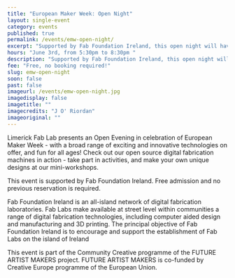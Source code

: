 ```yaml
---
title: "European Maker Week: Open Night"
layout: single-event
category: events
published: true
permalink: /events/emw-open-night/
excerpt: "Supported by Fab Foundation Ireland, this open night will have tutorials and activities on 3D printing, laser cutting, and much more"
hours: "June 3rd, from 5:30pm to 8:30pm "
description: "Supported by Fab Foundation Ireland, this open night will have tutorials and activities on 3D printing, laser cutting, and much more"
fee: "Free, no booking required!"
slug: emw-open-night
soon: false
past: false
imageurl: /events/emw-open-night.jpg
imagedisplay: false
imagetitle: ""
imagecredits: "J O' Riordan"
imageoriginal: ""
---
```


Limerick Fab Lab presents an Open Evening in celebration of European Maker Week - with a broad range of exciting and innovative technologies on offer, and fun for all ages! Check out our open source digital fabrication machines in action - take part in activities, and make your own unique designs at our mini-workshops.

This event is supported by Fab Foundation Ireland. Free admission and no previous reservation is required.

Fab Foundation Ireland is an all-island network of digital fabrication laboratories. Fab Labs make available at street level within communities a range of digital fabrication technologies, including computer aided design and manufacturing and 3D printing. The principal objective of Fab Foundation Ireland is to encourage and support the establishment of Fab Labs on the island of Ireland


This event is part of the Community Creative programme of the FUTURE ARTIST MAKERS project. FUTURE ARTIST MAKERS is co-funded by Creative Europe programme of the European Union.
